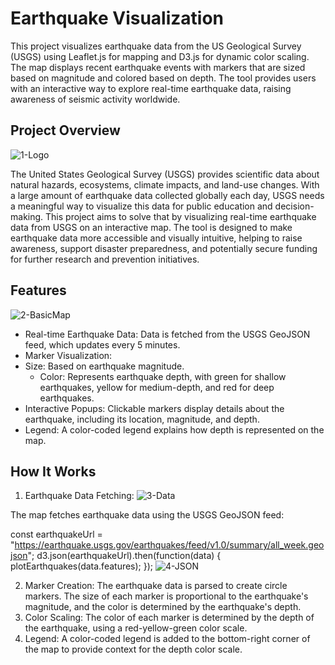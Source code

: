 # Earthquake Visualization
  This project visualizes earthquake data from the US Geological Survey (USGS) using Leaflet.js for mapping and D3.js for dynamic color scaling.
The map displays recent earthquake events with markers that are sized based on magnitude and colored based on depth.
  The tool provides users with an interactive way to explore real-time earthquake data, raising awareness of seismic activity worldwide.

## Project Overview
![1-Logo](https://github.com/user-attachments/assets/5c4723c0-44c2-4f1c-bd83-439fb5e75dfd)

  The United States Geological Survey (USGS) provides scientific data about natural hazards, ecosystems, climate impacts,
and land-use changes. With a large amount of earthquake data collected globally each day, USGS needs a meaningful way to visualize this data for public education and decision-making.
  This project aims to solve that by visualizing real-time earthquake data from USGS on an interactive map.
The tool is designed to make earthquake data more accessible and visually intuitive, helping to raise awareness,
support disaster preparedness, and potentially secure funding for further research and prevention initiatives.

## Features
![2-BasicMap](https://github.com/user-attachments/assets/7aee7097-7dd4-4e04-86f9-0946e22b996e)

- Real-time Earthquake Data: Data is fetched from the USGS GeoJSON feed, which updates every 5 minutes.
- Marker Visualization:
- Size: Based on earthquake magnitude.
  - Color: Represents earthquake depth, with green for shallow earthquakes, yellow for medium-depth, and red for deep earthquakes.
- Interactive Popups: Clickable markers display details about the earthquake, including its location, magnitude, and depth.
- Legend: A color-coded legend explains how depth is represented on the map.

## How It Works
1. Earthquake Data Fetching:
![3-Data](https://github.com/user-attachments/assets/d7936e0e-d7d6-4496-bd60-1832b69ceb71)

The map fetches earthquake data using the USGS GeoJSON feed:

const earthquakeUrl = "https://earthquake.usgs.gov/earthquakes/feed/v1.0/summary/all_week.geojson";
d3.json(earthquakeUrl).then(function(data) { plotEarthquakes(data.features);
});
![4-JSON](https://github.com/user-attachments/assets/24f5a381-9696-40a2-be82-d985ff4dde10)

2. Marker Creation:
The earthquake data is parsed to create circle markers. The size of each marker is proportional to
the earthquake's magnitude, and the color is determined by the earthquake's depth.
3. Color Scaling:
The color of each marker is determined by the depth of the earthquake, using a red-yellow-green
color scale.
4. Legend: A color-coded legend is added to the bottom-right corner of the map to provide context for the
depth color scale.
